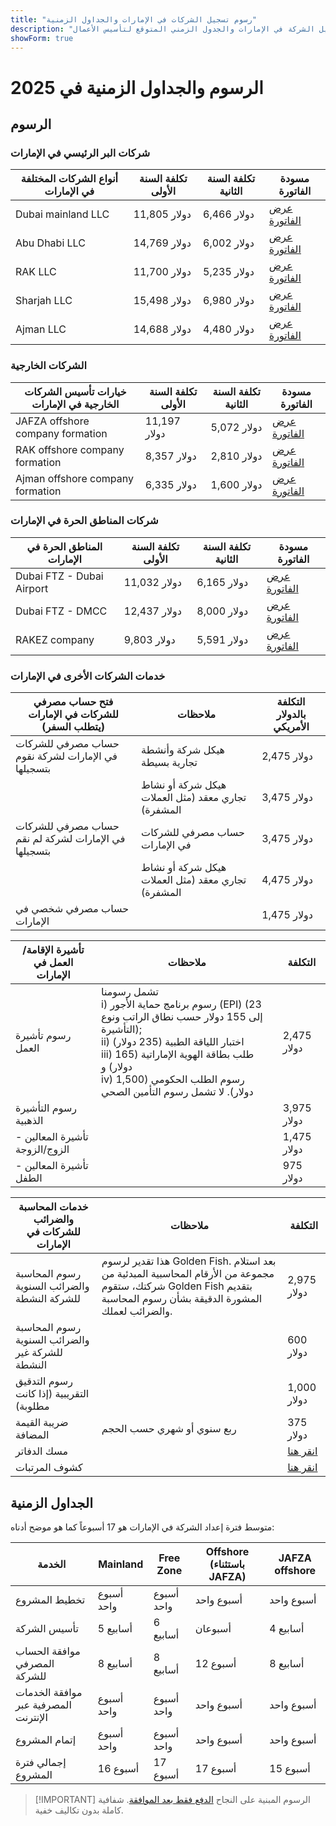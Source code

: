 ```yaml
---
title: "رسوم تسجيل الشركات في الإمارات والجداول الزمنية"
description: "خبراء في تأسيس الشركات في الإمارات. رسوم تسجيل الشركة في الإمارات والجدول الزمني المتوقع لتأسيس الأعمال."
showForm: true
---
```


# الرسوم والجداول الزمنية في 2025

## الرسوم

### شركات البر الرئيسي في الإمارات

| أنواع الشركات المختلفة في الإمارات | تكلفة السنة الأولى | تكلفة السنة الثانية | مسودة الفاتورة                                                                                                   |
| ---------------------------------- | ------------------ | ------------------- | ---------------------------------------------------------------------------------------------------------------- |
| Dubai mainland LLC                 | 11,805 دولار       | 6,466 دولار         | [عرض الفاتورة](https://docs.google.com/document/d/17zrplxsKNhqfC8AGuqbiAzR_1QXutglx_zeaSEys7-E/edit?usp=sharing) |
| Abu Dhabi LLC                      | 14,769 دولار       | 6,002 دولار         | [عرض الفاتورة](/resources/contacts)                                                                              |
| RAK LLC                            | 11,700 دولار       | 5,235 دولار         | [عرض الفاتورة](/resources/contacts)                                                                              |
| Sharjah LLC                        | 15,498 دولار       | 6,980 دولار         | [عرض الفاتورة](/resources/contacts)                                                                              |
| Ajman LLC                          | 14,688 دولار       | 4,480 دولار         | [عرض الفاتورة](/resources/contacts)                                                                              |

### الشركات الخارجية

| خيارات تأسيس الشركات الخارجية في الإمارات | تكلفة السنة الأولى | تكلفة السنة الثانية | مسودة الفاتورة                      |
| ----------------------------------------- | ------------------ | ------------------- | ----------------------------------- |
| JAFZA offshore company formation          | 11,197 دولار       | 5,072 دولار         | [عرض الفاتورة](/resources/contacts) |
| RAK offshore company formation            | 8,357 دولار        | 2,810 دولار         | [عرض الفاتورة](/resources/contacts) |
| Ajman offshore company formation          | 6,335 دولار        | 1,600 دولار         | [عرض الفاتورة](/resources/contacts) |

### شركات المناطق الحرة في الإمارات

| المناطق الحرة في الإمارات | تكلفة السنة الأولى | تكلفة السنة الثانية | مسودة الفاتورة                      |
| ------------------------- | ------------------ | ------------------- | ----------------------------------- |
| Dubai FTZ - Dubai Airport | 11,032 دولار       | 6,165 دولار         | [عرض الفاتورة](/resources/contacts) |
| Dubai FTZ - DMCC          | 12,437 دولار       | 8,000 دولار         | [عرض الفاتورة](/resources/contacts) |
| RAKEZ company             | 9,803 دولار        | 5,591 دولار         | [عرض الفاتورة](/resources/contacts) |

### خدمات الشركات الأخرى في الإمارات

| فتح حساب مصرفي للشركات في الإمارات (يتطلب السفر)     | ملاحظات                                            | التكلفة بالدولار الأمريكي |
| ---------------------------------------------------- | -------------------------------------------------- | ------------------------- |
| حساب مصرفي للشركات في الإمارات لشركة نقوم بتسجيلها   | هيكل شركة وأنشطة تجارية بسيطة                      | 2,475 دولار               |
|                                                      | هيكل شركة أو نشاط تجاري معقد (مثل العملات المشفرة) | 3,475 دولار               |
| حساب مصرفي للشركات في الإمارات لشركة لم نقم بتسجيلها | حساب مصرفي للشركات في الإمارات                     | 3,475 دولار               |
|                                                      | هيكل شركة أو نشاط تجاري معقد (مثل العملات المشفرة) | 4,475 دولار               |
| حساب مصرفي شخصي في الإمارات                          |                                                    | 1,475 دولار               |

| تأشيرة الإقامة/العمل في الإمارات | ملاحظات                                                                                                                                                                                                                                                               | التكلفة     |
| -------------------------------- | --------------------------------------------------------------------------------------------------------------------------------------------------------------------------------------------------------------------------------------------------------------------- | ----------- |
| رسوم تأشيرة العمل                | تشمل رسومنا<br/>i) رسوم برنامج حماية الأجور (EPI) (23 إلى 155 دولار حسب نطاق الراتب ونوع التأشيرة);<br/>ii) اختبار اللياقة الطبية (235 دولار)<br/>iii) طلب بطاقة الهوية الإماراتية (165 دولار) و<br/>iv) رسوم الطلب الحكومي (1,500 دولار). لا تشمل رسوم التأمين الصحي | 2,475 دولار |
| رسوم التأشيرة الذهبية            |                                                                                                                                                                                                                                                                       | 3,975 دولار |
| تأشيرة المعالين - الزوج/الزوجة   |                                                                                                                                                                                                                                                                       | 1,475 دولار |
| تأشيرة المعالين - الطفل          |                                                                                                                                                                                                                                                                       | 975 دولار   |

| خدمات المحاسبة والضرائب للشركات في الإمارات      | ملاحظات                                                                                                                                                            | التكلفة       |
| ------------------------------------------------ | ------------------------------------------------------------------------------------------------------------------------------------------------------------------ | ------------- |
| رسوم المحاسبة والضرائب السنوية للشركة النشطة     | هذا تقدير لرسوم Golden Fish. بعد استلام مجموعة من الأرقام المحاسبية المبدئية من شركتك، ستقوم Golden Fish بتقديم المشورة الدقيقة بشأن رسوم المحاسبة والضرائب لعملك. | 2,975 دولار   |
| رسوم المحاسبة والضرائب السنوية للشركة غير النشطة |                                                                                                                                                                    | 600 دولار     |
| رسوم التدقيق التقريبية (إذا كانت مطلوبة)         |                                                                                                                                                                    | 1,000 دولار   |
| ضريبة القيمة المضافة                             | ربع سنوي أو شهري حسب الحجم                                                                                                                                         | 375 دولار     |
| مسك الدفاتر                                      |                                                                                                                                                                    | [انقر هنا](#) |
| كشوف المرتبات                                    |                                                                                                                                                                    | [انقر هنا](#) |

## الجداول الزمنية

متوسط فترة إعداد الشركة في الإمارات هو 17 أسبوعاً كما هو موضح أدناه:

| الخدمة                               | Mainland   | Free Zone  | Offshore (باستثناء JAFZA) | JAFZA offshore |
| ------------------------------------ | ---------- | ---------- | ------------------------- | -------------- |
| تخطيط المشروع                        | أسبوع واحد | أسبوع واحد | أسبوع واحد                | أسبوع واحد     |
| تأسيس الشركة                         | 5 أسابيع   | 6 أسابيع   | أسبوعان                   | 4 أسابيع       |
| موافقة الحساب المصرفي للشركة         | 8 أسابيع   | 8 أسابيع   | 12 أسبوع                  | 8 أسابيع       |
| موافقة الخدمات المصرفية عبر الإنترنت | أسبوع واحد | أسبوع واحد | أسبوع واحد                | أسبوع واحد     |
| إتمام المشروع                        | أسبوع واحد | أسبوع واحد | أسبوع واحد                | أسبوع واحد     |
| إجمالي فترة المشروع                  | 16 أسبوع   | 17 أسبوع   | 17 أسبوع                  | 15 أسبوع       |

> [!IMPORTANT] الرسوم المبنية على النجاح
> [الدفع فقط بعد الموافقة](./../benefits/success-based-fees.md). شفافية كاملة بدون تكاليف خفية.
